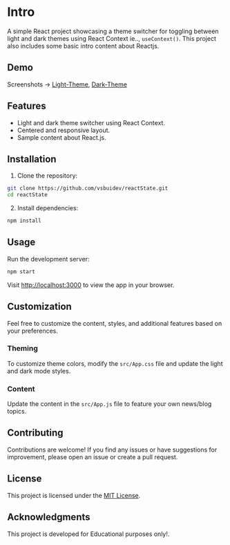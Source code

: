 # Intro

A simple React project showcasing a theme switcher for toggling between light and dark themes using React Context ie.., `useContext()`. This project also includes some basic intro content about Reactjs.

## Demo

Screenshots -> [Light-Theme](<./src/Preview/theme(light).jpeg>), [Dark-Theme](<./src/Preview/theme(dark).jpeg>)

## Features

- Light and dark theme switcher using React Context.
- Centered and responsive layout.
- Sample content about React.js.

## Installation

1. Clone the repository:

```bash
git clone https://github.com/vsbuidev/reactState.git
cd reactState
```

2. Install dependencies:

```bash
npm install
```

## Usage

Run the development server:

```bash
npm start
```

Visit [http://localhost:3000](http://localhost:3000) to view the app in your browser.

## Customization

Feel free to customize the content, styles, and additional features based on your preferences.

### Theming

To customize theme colors, modify the `src/App.css` file and update the light and dark mode styles.

### Content

Update the content in the `src/App.js` file to feature your own news/blog topics.

## Contributing

Contributions are welcome! If you find any issues or have suggestions for improvement, please open an issue or create a pull request.

## License

This project is licensed under the [MIT License](LICENSE).

## Acknowledgments

This project is developed for Educational purposes only!.
